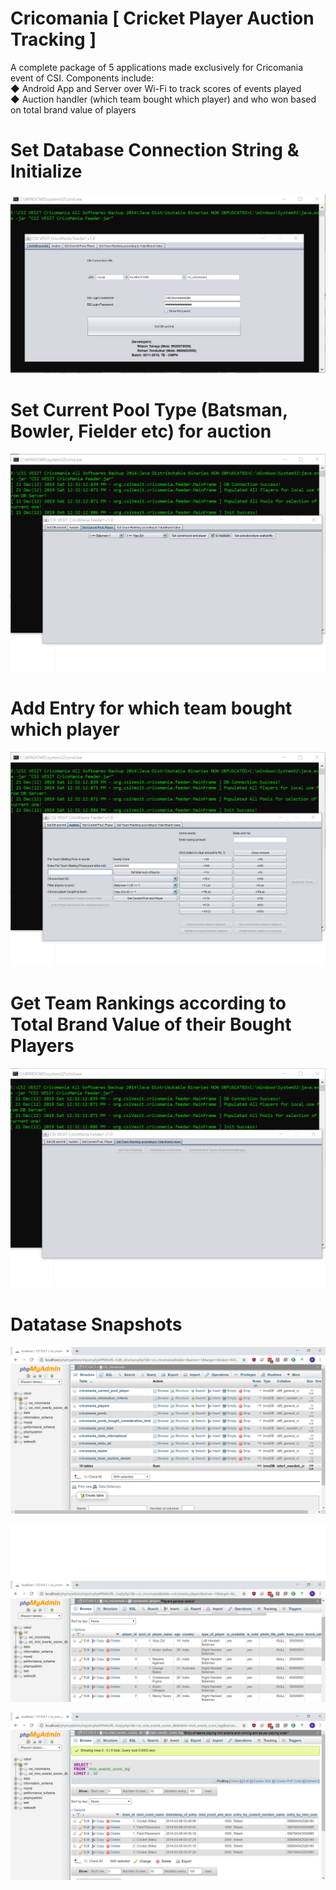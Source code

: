 # Cricomania [ Cricket Player Auction Tracking ]

A complete package of 5 applications made exclusively for Cricomania event of CSI. Components include:<br/>
◆ Android App and Server over Wi-Fi to track scores of events played<br/>
◆ Auction handler (which team bought which player) and who won based on total brand value of players<br/>

# Set Database Connection String & Initialize

![set_db_and_init](https://raw.githubusercontent.com/riteshRcH/cricomania_cricket_player_auction_tracking/master/screenshots/set_db_and_init.png)

# Set Current Pool Type (Batsman, Bowler, Fielder etc) for auction

![set_current_pool_for_auction](https://raw.githubusercontent.com/riteshRcH/cricomania_cricket_player_auction_tracking/master/screenshots/set_current_pool_for_auction.png)

# Add Entry for which team bought which player

![buying_team_players_per_team](https://raw.githubusercontent.com/riteshRcH/cricomania_cricket_player_auction_tracking/master/screenshots/buying_team_players_per_team.png)

# Get Team Rankings according to Total Brand Value of their Bought Players

![get_team_rankings_according_to_brand_value](https://raw.githubusercontent.com/riteshRcH/cricomania_cricket_player_auction_tracking/master/screenshots/get_team_rankings_according_to_brand_value.png)

# Datatase Snapshots

![database_all_tables](https://raw.githubusercontent.com/riteshRcH/cricomania_cricket_player_auction_tracking/master/screenshots/database_all_tables.png)

![cricket_players](https://raw.githubusercontent.com/riteshRcH/cricomania_cricket_player_auction_tracking/master/screenshots/cricket_players.png)

![council_entries](https://raw.githubusercontent.com/riteshRcH/cricomania_cricket_player_auction_tracking/master/screenshots/council_entries.png)
